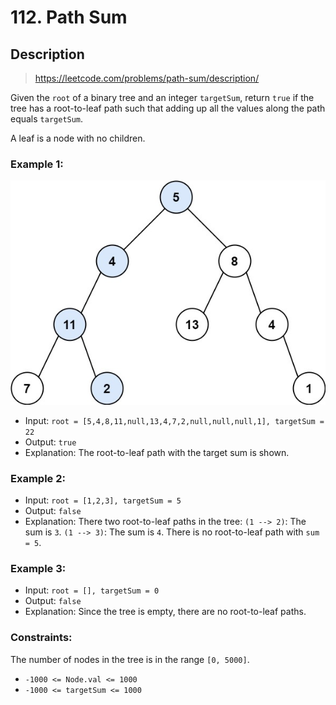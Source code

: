 # 112. Path Sum

## Description
> https://leetcode.com/problems/path-sum/description/

Given the `root` of a binary tree and an integer `targetSum`, return `true` if the tree has a root-to-leaf path such that adding up all the values along the path equals `targetSum`.

A leaf is a node with no children.

### Example 1:

![Tree](pathsum.jpg "Tree")

- Input: `root = [5,4,8,11,null,13,4,7,2,null,null,null,1], targetSum = 22`
- Output: `true`
- Explanation: The root-to-leaf path with the target sum is shown.

### Example 2:
- Input: `root = [1,2,3], targetSum = 5`
- Output: `false`
- Explanation: There two root-to-leaf paths in the tree:
`(1 --> 2)`: The sum is `3`.
`(1 --> 3)`: The sum is `4`.
There is no root-to-leaf path with `sum = 5`.

### Example 3:
- Input: `root = [], targetSum = 0`
- Output: `false`
- Explanation: Since the tree is empty, there are no root-to-leaf paths.

### Constraints:
The number of nodes in the tree is in the range `[0, 5000]`.
- `-1000 <= Node.val <= 1000`
- `-1000 <= targetSum <= 1000`
